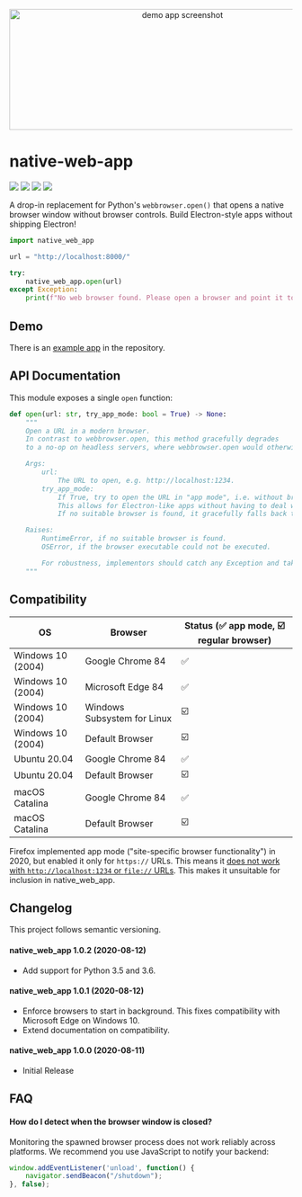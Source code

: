 <p align="center">
    <img alt="demo app screenshot" width="600" height="215" src="https://uploads.hi.ls/2020-08/example-app.png">
</p>

# native-web-app
![](https://img.shields.io/pypi/wheel/native-web-app.svg)
![](https://img.shields.io/pypi/v/native-web-app.svg)
![](https://img.shields.io/pypi/pyversions/native-web-app.svg)
![](https://img.shields.io/pypi/l/native-web-app.svg)

A drop-in replacement for Python's `webbrowser.open()` 
that opens a native browser window without browser controls. Build Electron-style apps without shipping Electron!

```python
import native_web_app

url = "http://localhost:8000/"

try:
    native_web_app.open(url)
except Exception:
    print(f"No web browser found. Please open a browser and point it to {url}.")
```

## Demo

There is an [example app](https://github.com/mhils/native_web_app/blob/master/example-app.pyw) in the repository.

## API Documentation

This module exposes a single `open` function:

```python
def open(url: str, try_app_mode: bool = True) -> None:
    """
    Open a URL in a modern browser.
    In contrast to webbrowser.open, this method gracefully degrades
    to a no-op on headless servers, where webbrowser.open would otherwise open lynx.

    Args:
        url:
            The URL to open, e.g. http://localhost:1234.
        try_app_mode:
            If True, try to open the URL in "app mode", i.e. without browser controls.
            This allows for Electron-like apps without having to deal with Electron.
            If no suitable browser is found, it gracefully falls back to a regular browser instance.

    Raises:
        RuntimeError, if no suitable browser is found.
        OSError, if the browser executable could not be executed.

        For robustness, implementors should catch any Exception and take that as a signal that opening the URL failed.
    """
```

## Compatibility

OS | Browser | Status (✅ app mode, ☑️ regular browser)
--- | --- | ---
Windows 10 (2004) | Google Chrome 84 | ✅
Windows 10 (2004) | Microsoft Edge 84 | ✅
Windows 10 (2004) | Windows Subsystem for Linux | ☑️
Windows 10 (2004) | Default Browser | ☑️
Ubuntu 20.04 | Google Chrome 84 | ✅
Ubuntu 20.04 | Default Browser | ☑️
macOS Catalina | Google Chrome 84 | ✅
macOS Catalina | Default Browser | ☑️

Firefox implemented app mode ("site-specific browser functionality") in 2020,
but enabled it only for `https://` URLs. This means it [does not work with `http://localhost:1234`
or `file://` URLs](https://bugzilla.mozilla.org/show_bug.cgi?id=1631271).
This makes it unsuitable for inclusion in native_web_app.

## Changelog

This project follows semantic versioning.

#### native_web_app 1.0.2 (2020-08-12)

 - Add support for Python 3.5 and 3.6.

#### native_web_app 1.0.1 (2020-08-12)

 - Enforce browsers to start in background. This fixes
   compatibility with Microsoft Edge on Windows 10.
 - Extend documentation on compatibility.

#### native_web_app 1.0.0 (2020-08-11)

 - Initial Release

## FAQ

#### How do I detect when the browser window is closed?

Monitoring the spawned browser process does not work reliably across platforms.
We recommend you use JavaScript to notify your backend:

```javascript
window.addEventListener('unload', function() {
    navigator.sendBeacon("/shutdown");
}, false);
```
